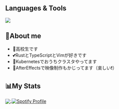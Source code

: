 ## Languages & Tools
<img src="https://skillicons.dev/icons?i=cpp,ts,js,python,rust,neovim" />

## 🚀About me

- 📘高校生です
- 💕RustとTypeScriptとVimが好きです
- 💫Kubernetesでおうちクラスタやってます
- 🎈AfterEffectsで映像制作もかじってます（楽しい❗）

## 📊My Stats

<a href="https://github.com/anuraghazra/github-readme-stats">
  <img align="center" src="https://github-readme-stats.vercel.app/api?username=uvu1&count_private=true&show_icons=true" />
</a>
<a href="https://open.spotify.com/user/ifiq1qvttf7aogj6c1xsvbf0z">
    <img align="center" src="https://spotify-github-profile.kittinanx.com/api/view?uid=ifiq1qvttf7aogj6c1xsvbf0z&cover_image=true&theme=novatorem&show_offline=false&background_color=121212&interchange=false&bar_color=53b14f&bar_color_cover=false" alt="Spotify Profile">
</a>
